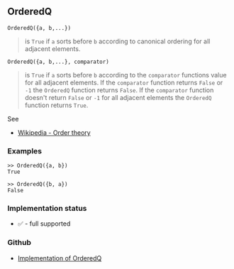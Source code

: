 ## OrderedQ

```
OrderedQ({a, b,...})
```

> is `True` if `a` sorts before `b` according to canonical ordering for all adjacent elements.

```
OrderedQ({a, b,...}, comparator)
```

> is `True` if `a` sorts before `b` according to the `comparator` functions value for all adjacent elements. If the `comparator` function returns `False` or `-1` the `OrderedQ` function returns `False`.  If the `comparator` function doesn't return `False` or `-1` for all adjacent elements the `OrderedQ` function returns `True`.

See
* [Wikipedia - Order theory](https://en.wikipedia.org/wiki/Order_theory)

### Examples

```
>> OrderedQ({a, b})
True

>> OrderedQ({b, a})
False
```

### Implementation status

* &#x2705; - full supported

### Github

* [Implementation of OrderedQ](https://github.com/axkr/symja_android_library/blob/master/symja_android_library/matheclipse-core/src/main/java/org/matheclipse/core/builtin/StructureFunctions.java#L1446) 
